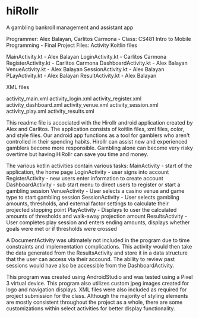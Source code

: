 # hiRollr
A gambling bankroll management and assistant app

Programmer: Alex Balayan, Carlitos Carmona  - Class: CS481 Intro to Mobile Programming - 
Final Project Files: 
Activity Koitlin files

MainActivity.kt - Alex Balayan
LoginActivity.kt - Carlitos Carmona
RegisterActivity.kt - Carlitos Carmona
DashboardActivity.kt - Alex Balayan
VenueActivity.kt - Alex Balayan
SessionActivity.kt - Alex Balayan
PLayActivity.kt - Alex Balayan
ResultActivity.kt - Alex Balayan

XML files

activity_main.xml
activity_login.xml
activity_register.xml
activity_dashboard.xml
activity_venue.xml
activity_session.xml
activity_play.xml
activity_results.xml


This readme file is accociated with the Hirollr android application created by Alex and Carlitos.
The application consists of koitlin files, xml files, color, and style files. Our android app 
functions as a tool for gamblers who aren't controlled in their spending habits. Hirollr can assist
new and experienced gamblers become more responsible. Gambling alone can become very risky overtime 
but having HiRollr can save you time and money.

The various kotlin activities contain various tasks:
MainActivity - start of the application, the home page
LoginActivity - user signs into account
RegisterActivity - new users enter information to create account
DashboardActivity - sub start menu to direct users to register or start a gambling session
VenueActivity - User selects a casino venue and game type to start gambling session
SessionActivity - User selects gambling amounts, thresholds, and external factor settings to calculate their projected stopping point
PlayActivity - Displays to user the calculated amounts of thresholds and walk-away projection amount
ResultsActivity - User completes play session and enters ending amounts, displays whether goals were met or if thresholds were crossed

A DocumentActivity was ultimately not included in the program due to time constraints and implementation complications.  This activity would then take the 
data generated from the ResultsActivity and store it in a data structure that the user can access via their accound. The ability to review past sessions 
would have also be accessible from the DashboardActivity.

This program was created using AndroidStudio and was tested using a Pixel 3 virtual device.  This program also utilizes custom jpeg images created for logo and navigation displays.  XML files were also included as required for project submission for the class.  Although the majority of styling elements are mostly consistent throughout the project as a whole, there are some customizations within select activities for better display functionality.

